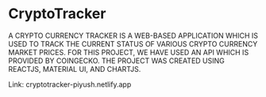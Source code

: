 # CryptoTracker
A CRYPTO CURRENCY TRACKER IS A WEB-BASED APPLICATION WHICH IS USED TO TRACK THE CURRENT STATUS OF VARIOUS CRYPTO CURRENCY MARKET PRICES. FOR THIS PROJECT, WE HAVE USED AN API WHICH IS PROVIDED BY COINGECKO. THE PROJECT WAS CREATED USING REACTJS, MATERIAL UI, AND CHARTJS.

Link: cryptotracker-piyush.netlify.app
